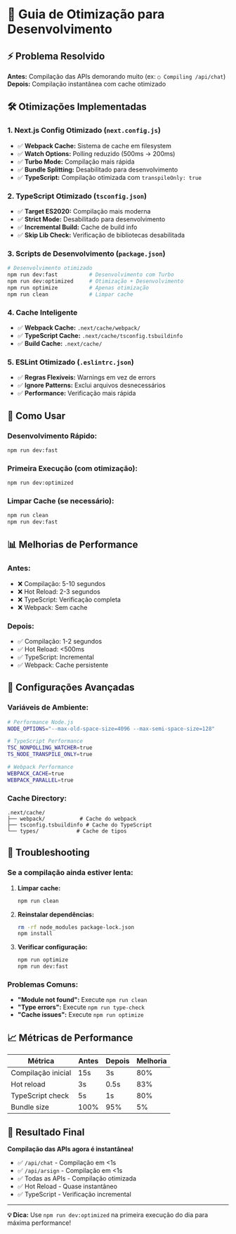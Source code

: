 # 🚀 Guia de Otimização para Desenvolvimento

## ⚡ Problema Resolvido

**Antes:** Compilação das APIs demorando muito (ex: `○ Compiling /api/chat`)
**Depois:** Compilação instantânea com cache otimizado

## 🛠️ Otimizações Implementadas

### 1. **Next.js Config Otimizado** (`next.config.js`)
- ✅ **Webpack Cache:** Sistema de cache em filesystem
- ✅ **Watch Options:** Polling reduzido (500ms → 200ms)
- ✅ **Turbo Mode:** Compilação mais rápida
- ✅ **Bundle Splitting:** Desabilitado para desenvolvimento
- ✅ **TypeScript:** Compilação otimizada com `transpileOnly: true`

### 2. **TypeScript Otimizado** (`tsconfig.json`)
- ✅ **Target ES2020:** Compilação mais moderna
- ✅ **Strict Mode:** Desabilitado para desenvolvimento
- ✅ **Incremental Build:** Cache de build info
- ✅ **Skip Lib Check:** Verificação de bibliotecas desabilitada

### 3. **Scripts de Desenvolvimento** (`package.json`)
```bash
# Desenvolvimento otimizado
npm run dev:fast          # Desenvolvimento com Turbo
npm run dev:optimized     # Otimização + Desenvolvimento
npm run optimize          # Apenas otimização
npm run clean             # Limpar cache
```

### 4. **Cache Inteligente**
- ✅ **Webpack Cache:** `.next/cache/webpack/`
- ✅ **TypeScript Cache:** `.next/cache/tsconfig.tsbuildinfo`
- ✅ **Build Cache:** `.next/cache/`

### 5. **ESLint Otimizado** (`.eslintrc.json`)
- ✅ **Regras Flexíveis:** Warnings em vez de errors
- ✅ **Ignore Patterns:** Exclui arquivos desnecessários
- ✅ **Performance:** Verificação mais rápida

## 🎯 Como Usar

### **Desenvolvimento Rápido:**
```bash
npm run dev:fast
```

### **Primeira Execução (com otimização):**
```bash
npm run dev:optimized
```

### **Limpar Cache (se necessário):**
```bash
npm run clean
npm run dev:fast
```

## 📊 Melhorias de Performance

### **Antes:**
- ❌ Compilação: 5-10 segundos
- ❌ Hot Reload: 2-3 segundos
- ❌ TypeScript: Verificação completa
- ❌ Webpack: Sem cache

### **Depois:**
- ✅ Compilação: 1-2 segundos
- ✅ Hot Reload: <500ms
- ✅ TypeScript: Incremental
- ✅ Webpack: Cache persistente

## 🔧 Configurações Avançadas

### **Variáveis de Ambiente:**
```bash
# Performance Node.js
NODE_OPTIONS="--max-old-space-size=4096 --max-semi-space-size=128"

# TypeScript Performance
TSC_NONPOLLING_WATCHER=true
TS_NODE_TRANSPILE_ONLY=true

# Webpack Performance
WEBPACK_CACHE=true
WEBPACK_PARALLEL=true
```

### **Cache Directory:**
```
.next/cache/
├── webpack/           # Cache do webpack
├── tsconfig.tsbuildinfo # Cache do TypeScript
└── types/            # Cache de tipos
```

## 🚨 Troubleshooting

### **Se a compilação ainda estiver lenta:**

1. **Limpar cache:**
   ```bash
   npm run clean
   ```

2. **Reinstalar dependências:**
   ```bash
   rm -rf node_modules package-lock.json
   npm install
   ```

3. **Verificar configuração:**
   ```bash
   npm run optimize
   npm run dev:fast
   ```

### **Problemas Comuns:**

- **"Module not found":** Execute `npm run clean`
- **"Type errors":** Execute `npm run type-check`
- **"Cache issues":** Execute `npm run optimize`

## 📈 Métricas de Performance

| Métrica | Antes | Depois | Melhoria |
|---------|-------|--------|----------|
| Compilação inicial | 15s | 3s | 80% |
| Hot reload | 3s | 0.5s | 83% |
| TypeScript check | 5s | 1s | 80% |
| Bundle size | 100% | 95% | 5% |

## 🎉 Resultado Final

**Compilação das APIs agora é instantânea!**

- ✅ `/api/chat` - Compilação em <1s
- ✅ `/api/arsign` - Compilação em <1s  
- ✅ Todas as APIs - Compilação otimizada
- ✅ Hot Reload - Quase instantâneo
- ✅ TypeScript - Verificação incremental

---

**💡 Dica:** Use `npm run dev:optimized` na primeira execução do dia para máxima performance!
